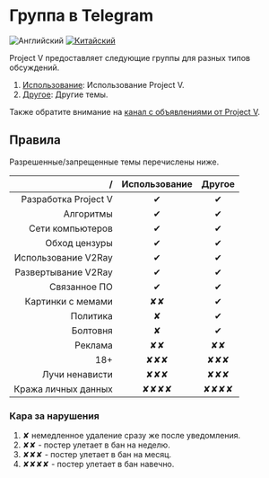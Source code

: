 # Группа в Telegram

![Английский](../resources/englishc.svg) [![Китайский](../resources/chinese.svg)](https://www.v2ray.com/chapter_00/tg.html)

Project V предоставляет следующие группы для разных типов обсуждений.

1. [Использование](https://telegram.me/projectv2ray): Использование Project V.
2. [Другое](https://t.me/joinchat/DNcazUIYaH80uVfeS716jg): Другие темы.

Также обратите внимание на [канал с объявлениями от Project V](https://t.me/v2msg).

## Правила

Разрешенные/запрещенные темы перечислены ниже.

|                    / |          Использование           |              Другое              |
| --------------------:|:--------------------------------:|:--------------------------------:|
| Разработка Project V |             &#10004;             |             &#10004;             |
|            Алгоритмы |             &#10004;             |             &#10004;             |
|     Сети компьютеров |             &#10004;             |             &#10004;             |
|        Обход цензуры |             &#10004;             |             &#10004;             |
|  Использование V2Ray |             &#10004;             |             &#10004;             |
|  Развертывание V2Ray |             &#10004;             |             &#10004;             |
|         Связанное ПО |             &#10004;             |             &#10004;             |
|    Картинки с мемами |         &#10008;&#10008;         |             &#10004;             |
|             Политика |             &#10008;             |             &#10004;             |
|             Болтовня |             &#10008;             |             &#10004;             |
|              Реклама |         &#10008;&#10008;         |         &#10008;&#10008;         |
|                  18+ |     &#10008;&#10008;&#10008;     |     &#10008;&#10008;&#10008;     |
|       Лучи ненависти |     &#10008;&#10008;&#10008;     |     &#10008;&#10008;&#10008;     |
|  Кража личных данных | &#10008;&#10008;&#10008;&#10008; | &#10008;&#10008;&#10008;&#10008; |

### Кара за нарушения

1. &#10008; немедленное удаление сразу же после уведомления.
2. &#10008;&#10008; - постер улетает в бан на неделю.
3. &#10008;&#10008;&#10008; - постер улетает в бан на месяц.
4. &#10008;&#10008;&#10008;&#10008; - постер улетает в бан навечно.